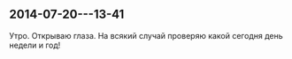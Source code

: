 ## 2014-07-20---13-41

Утро. Открываю глаза. На всякий случай проверяю какой сегодня день недели и год!
